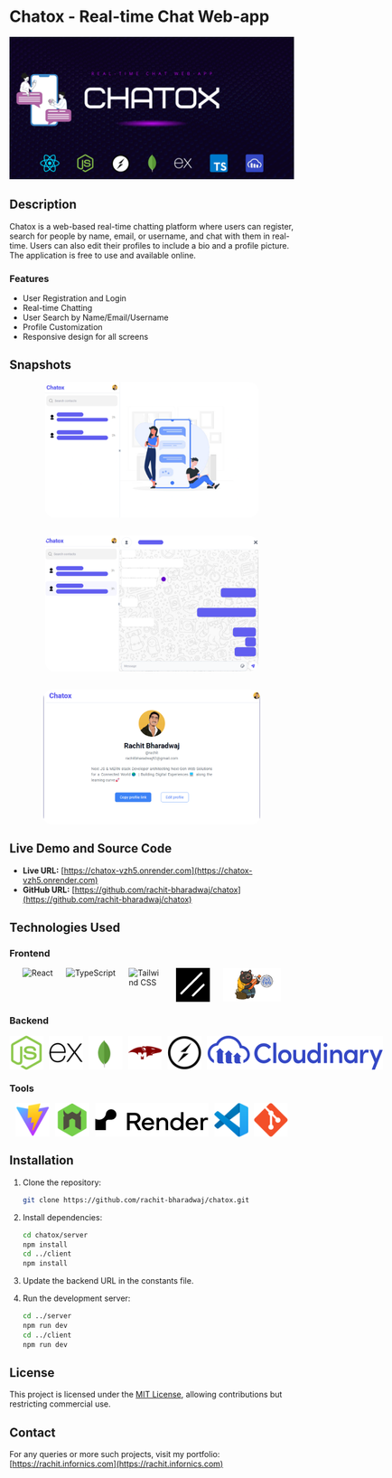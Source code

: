 # Chatox - Real-time Chat Web-app

![Chat Application Banner](public/graphics/header-banner.png)

## Description

Chatox is a web-based real-time chatting platform where users can register, search for people by name, email, or username, and chat with them in real-time. Users can also edit their profiles to include a bio and a profile picture. The application is free to use and available online.

### Features

- User Registration and Login
- Real-time Chatting
- User Search by Name/Email/Username
- Profile Customization
- Responsive design for all screens

## Snapshots

<div style="display: flex; justify-content: space-evenly; flex-wrap: wrap; gap: 2rem">
  <img src="public/screenshots/main.png" alt="Main Screen" style="border-radius: 1rem; height: 15rem; object-fit: contain;" />
  <img src="public/screenshots/chat.png" alt="Chat Screen" style="border-radius: 1rem; height: 15rem; object-fit: contain;" />
  <img src="public/screenshots/profile.png" alt="Chat Screen" style="border-radius: 1rem; height: 15rem; object-fit: contain;" />
</div>

## Live Demo and Source Code

- **Live URL:** [https://chatox-vzh5.onrender.com](https://chatox-vzh5.onrender.com)
- **GitHub URL:** [https://github.com/rachit-bharadwaj/chatox](https://github.com/rachit-bharadwaj/chatox)

## Technologies Used

### Frontend

<div style="justify-content: space-evenly; display: flex;">
  <img src="https://upload.wikimedia.org/wikipedia/commons/a/a7/React-icon.svg" alt="React" height="60"/>
  <img src="https://upload.wikimedia.org/wikipedia/commons/4/4c/Typescript_logo_2020.svg" alt="TypeScript" height="60"/>
  <img src="https://upload.wikimedia.org/wikipedia/commons/d/d5/Tailwind_CSS_Logo.svg" alt="Tailwind CSS" width="60" height="60"/>
  <img src="public/icons/shadcn.png" alt="Shadcn" width="60" height="60"/>
  <img src="public/icons/zustand.png" alt="Zustand" height="60"/>
</div>

### Backend

<div style="justify-content: space-evenly; display: flex; gap: 10px">
  <img src="public/icons/node.svg" alt="Node.js" height="60"/>
  <img src="public/icons/express.svg" alt="Express.js" height="60"/>
  <img src="public/icons/mongodb.svg" alt="MongoDB" height="60"/>
  <img src="public/icons/mongoose.svg" alt="Mongoose" height="60"/>
  <img src="public/icons/socketio.svg" alt="Socket.IO" height="60"/>
  <img src="public/icons/cloudinary.svg" alt="Cloudinary" height="60"/>
</div>

### Tools

<div style="justify-content: space-evenly; display: flex;">
  <img src="public/icons/vite.svg" alt="Vite" height="60"/>
  <img src="public/icons/nodemon.svg" alt="Nodemon" height="60"/>
  <img src="public/icons/render.svg" alt="Render" height="60"/>
  <img src="public/icons/vscode.svg" alt="VS Code" height="60"/>
  <img src="public/icons/git.svg" alt="Git" height="60"/>
</div>

## Installation

1. Clone the repository:

   ```bash
   git clone https://github.com/rachit-bharadwaj/chatox.git
   ```

2. Install dependencies:

   ```bash
   cd chatox/server
   npm install
   cd ../client
   npm install
   ```

3. Update the backend URL in the constants file.

4. Run the development server:
   ```bash
   cd ../server
   npm run dev
   cd ../client
   npm run dev
   ```

## License

This project is licensed under the [MIT License](LICENSE), allowing contributions but restricting commercial use.

## Contact

For any queries or more such projects, visit my portfolio: [https://rachit.infornics.com](https://rachit.infornics.com)
